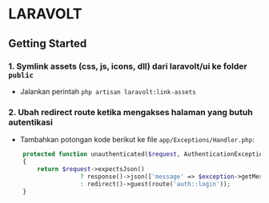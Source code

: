 # LARAVOLT


## Getting Started

### 1. Symlink assets (css, js, icons, dll) dari laravolt/ui ke folder `public`

- Jalankan perintah `php artisan laravolt:link-assets`


### 2. Ubah redirect route ketika mengakses halaman yang butuh autentikasi

- Tambahkan potongan kode berikut ke file `app/Exceptions/Handler.php`:

```php
    protected function unauthenticated($request, AuthenticationException $exception)
    {
        return $request->expectsJson()
                    ? response()->json(['message' => $exception->getMessage()], 401)
                    : redirect()->guest(route('auth::login'));
    }
```
